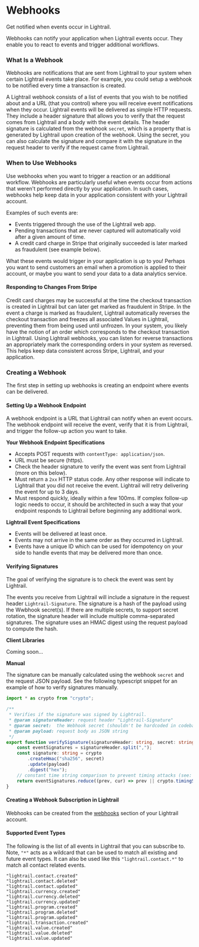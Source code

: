 # Webhooks

<p class= "intro">Get notified when events occur in Lightrail.</p>

Webhooks can notify your application when Lightrail events occur. They enable you to react to events and trigger additional workflows.

### What Is a Webhook

Webhooks are notifications that are sent from Lightrail to your system when certain Lightrail events take place. For example, you could setup a webhook to be notified every time a transaction is created.   

A Lightrail webhook consists of a list of events that you wish to be notified about and a URL (that you control) where you will receive event notifications when they occur. Lightrail events will be delivered as simple HTTP requests. They include a header signature that allows you to verify that the request comes from Lightrail and a body with the event details. The header signature is calculated from the webhook `secret`, which is a property that is generated by Lightrail upon creation of the webhook. Using the secret, you can also calculate the signature and compare it with the signature in the request header to verify if the request came from Lightrail. 

### When to Use Webhooks

Use webhooks when you want to trigger a reaction or an additional workflow. Webhooks are particularly useful when events occur from actions that weren't performed directly by your application. In such cases, webhooks help keep data in your application consistent with your Lightrail account. 

Examples of such events are:
<ul>
    <li>Events triggered through the use of the Lightrail web app.</li>
    <li>Pending transactions that are never captured will automatically void after a given amount of time.</li>
    <li>A credit card charge in Stripe that originally succeeded is later marked as fraudulent (see example below).</li>
</ul>

What these events would trigger in your application is up to you! Perhaps you want to send customers an email when a promotion is applied to their account, or maybe you want to send your data to a data analytics service. 

#### Responding to Changes From Stripe
Credit card charges may be successful at the time the checkout transaction is created in Lightrail but can later get marked as fraudulent in Stripe. In the event a charge is marked as fraudulent, Lightrail automatically reverses the checkout transaction and freezes all associated Values in Lightrail, preventing them from being used until unfrozen. In your system, you likely have the notion of an order which corresponds to the checkout transaction in Lightrail. Using Lightrail webhooks, you can listen for reverse transactions an appropriately mark the corresponding orders in your system as reversed. This helps keep data consistent across Stripe, Lightrail, and your application.

### Creating a Webhook
The first step in setting up webhooks is creating an endpoint where events can be delivered.

#### Setting Up a Webhook Endpoint
A webhook endpoint is a URL that Lightrail can notify when an event occurs. The webhook endpoint will receive the event, verify that it is from Lightrail, and trigger the follow-up action you want to take. 

**Your Webhook Endpoint Specifications**
- Accepts POST requests with `contentType: application/json`.
- URL must be secure (https). 
- Check the header signature to verify the event was sent from Lightrail (more on this below).
- Must return a `2xx` HTTP status code. Any other response will indicate to Lightrail that you did not receive the event. Lightrail will retry delivering the event for up to 3 days.
- Must respond quickly, ideally within a few 100ms. If complex follow-up logic needs to occur, it should be architected in such a way that your endpoint responds to Lightrail before beginning any additional work. 

**Lightrail Event Specifications**
- Events will be delivered at least once.
- Events may not arrive in the same order as they occurred in Lightrail.
- Events have a unique ID which can be used for idempotency on your side to handle events that may be delivered more than once. 

#### Verifying Signatures
The goal of verifying the signature is to check the event was sent by Lightrail. 

The events you receive from Lightrail will include a signature in the request header `Lightrail-Signature`. The signature is a hash of the payload using the Wwbhook secret(s). If there are multiple secrets, to support secret rotation, the signature header will include multiple comma-separated signatures. The signature uses an HMAC digest using the request payload  to compute the hash. 

**Client Libraries**

Coming soon...

**Manual**

The signature can be manually calculated using the webhook `secret` and the request JSON payload. See the following typescript snippet for an example of how to verify signatures manually.

```typescript
import * as crypto from "crypto";

/**
 * Verifies if the signature was signed by Lightrail.
 * @param signatureHeader: request header "Lightrail-Signature"
 * @param secret:  the Webhook secret (shouldn't be hardcoded in codebase)
 * @param payload: request body as JSON string
 */
export function verifySignature(signatureHeader: string, secret: string, payload: string): boolean {
    const eventSignatures = signatureHeader.split(",");
    const signature: string = crypto
        .createHmac("sha256", secret)
        .update(payload)
        .digest("hex");
    // constant time string comparison to prevent timing attacks (see: https://codahale.com/a-lesson-in-timing-attacks) 
    return eventSignatures.reduce((prev, cur) => prev || crypto.timingSafeEqual(Buffer.from(cur), Buffer.from(signature)), false);
}
````

#### Creating a Webhook Subscription in Lightrail 
Webhooks can be created from the [webhooks](https://www.lightrail.com/app/#/account/Webhook) section of your Lightrail account.

#### Supported Event Types
The following is the list of all events in Lightrail that you can subscribe to. Note, `"*"` acts as a wildcard that can be used to match all existing and future event types. It can also be used like this `"lightrail.contact.*"` to match all contact related events. 
```
"lightrail.contact.created"
"lightrail.contact.deleted"
"lightrail.contact.updated"
"lightrail.currency.created"
"lightrail.currency.deleted"
"lightrail.currency.updated"
"lightrail.program.created"
"lightrail.program.deleted"
"lightrail.program.updated"
"lightrail.transaction.created"
"lightrail.value.created"
"lightrail.value.deleted"
"lightrail.value.updated"  
```